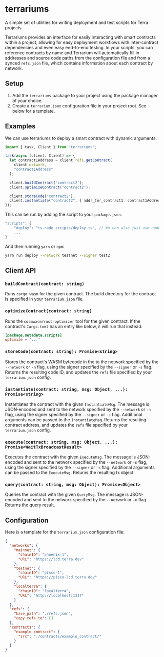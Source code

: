 # terrariums

A simple set of utilities for writing deployment and test scripts for Terra projects.

Terrariums provides an interface for easily interacting with smart contracts within a project, allowing for easy deployment workflows with inter-contract dependencies and even easy end-to-end testing. In your scripts, you can reference contracts by name and Terrarium will automatically fill in addresses and source code paths from the configuration file and from a synced `refs.json` file, which contains information about each contract by network.

## Setup

1. Add the `terrariums` package to your project using the package manager of your choice.
2. Create a `terrarium.json` configuration file in your project root. See below for a template.

## Examples

We can use terrariums to deploy a smart contract with dynamic arguments:

```ts
import { task, Client } from "terrariums";

task(async (client: Client) => {
  let contract1Address = client.refs.getContract(
    client.network,
    "contract1Address"
  );

  client.buildContract("contract2");
  client.optimizeContract("contract2");

  client.storeCode("contract2");
  client.instantiate("contract2", { addr_for_contract1: contract1Address });
});
```

This can be run by adding the script to your `package.json`:

```js
"scripts": {
    "deploy": "ts-node scripts/deploy.ts", // We can also just use node, but we lose type annotations
    ...
}
```

And then running `yarn` or `npm`:

```sh
yarn run deploy --network testnet --signer test2
```

## Client API

### `buildContract(contract: string)`

Runs `cargo wasm` for the given contract. The build directory for the contract is specified in your `terrarium.json` file.

### `optimizeContract(contract: string)`

Runs the `cosmwasm/rust-optimizer` tool for the given contract. If the contract's `Cargo.toml` has an entry like below, it will run that instead:

```toml
[package.metadata.scripts]
optimize = "..."
```

### `storeCode(contract: string): Promise<string>`

Stores the contract's WASM bytecode in the to the network specified by the `--network` or `-n` flag, using the signer specified by the `--signer` or `-s` flag. Returns the resulting code ID, and updates the `refs` file specified by your `terrarium.json` config.

### `instantiate(contract: string, msg: Object, ...): Promise<string>`

Instantiates the contract with the given `InstantiateMsg`. The message is JSON-encoded and sent to the network specified by the `--network` or `-n` flag, using the signer specified by the `--signer` or `-s` flag. Additional arguments can be passed to the `InstantiateMsg`. Returns the resulting contract address, and updates the `refs` file specified by your `terrarium.json` config.

### `execute(contract: string, msg: Object, ...): Promise<WaitTxBroadcastResult>`

Executes the contract with the given `ExecuteMsg`. The message is JSON-encoded and sent to the network specified by the `--network` or `-n` flag, using the signer specified by the `--signer` or `-s` flag. Additional arguments can be passed to the `ExecuteMsg`. Returns the resulting tx object.

### `query(contract: string, msg: Object): Promise<Object>`

Queries the contract with the given `QueryMsg`. The message is JSON-encoded and sent to the network specified by the `--network` or `-n` flag. Returns the query result.

## Configuration

Here is a template for the `terrarium.json` configuration file:

```json
{
  "networks": {
    "mainnet": {
      "chainID": "phoenix-1",
      "URL": "https://lcd.terra.dev"
    },
    "testnet": {
      "chainID": "pisco-1",
      "URL": "https://pisco-lcd.terra.dev"
    },
    "localterra": {
      "chainID": "localterra",
      "URL": "http://localhost:1317"
    }
  },
  "refs": {
    "base_path": "./refs.json",
    "copy_refs_to": []
  },
  "contracts": {
    "example_contract": {
      "src": "./contracts/example_contract/"
    }
  }
}
```
